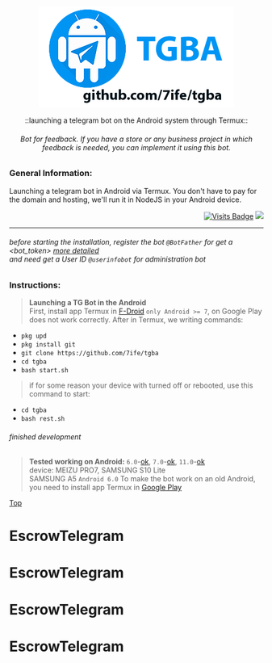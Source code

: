 <div align="center">

![TGBA](https://raw.githubusercontent.com/7ife/7ife.github.io/master/data/tgba-logo.png)
  
::launching a telegram bot on the Android system through Termux::
###### Bot for feedback. If you have a store or any business project in which feedback is needed, you can implement it using this bot.
  
</div>

### General Information:
Launching a telegram bot in Android via Termux. You don't have to pay for the domain and hosting, we'll run it in NodeJS in your Android device. 

<div align="right">

[![Visits Badge](https://badges.pufler.dev/visits/7ife/tgba)](https://github.com/7ife/tgba)
[![](https://img.shields.io/badge/-Donate-%23181717?style=flat-square&logo=bitcoin)](https://commerce.coinbase.com/checkout/61780323-c37c-41a2-8d13-571f125e813a)
</div>

---

###### before starting the installation, register the bot `@BotFather` for get a  <bot_token> [more detailed](https://core.telegram.org/bots#3-how-do-i-create-a-bot) <br> and need get a User ID `@userinfobot` for administration bot

### Instructions:
>**Launching a TG Bot in the Android** <br>
First, install app Termux in [F-Droid](https://f-droid.org/en/packages/com.termux/) `only Android >= 7`, on Google Play does not work correctly. After in Termux, we writing commands: <br>
- `pkg upd`
- `pkg install git`
- `git clone https://github.com/7ife/tgba`
- `cd tgba`
- `bash start.sh` <br>

>if for some reason your device with turned off or rebooted, use this command to start: <br>
- `cd tgba`
- `bash rest.sh`

###### finished development

>**Tested working on Android:** `6.0`-[ok](#continuation-in-development "stably SAMSUNG A5"), `7.0`-[ok](#continuation-in-development "stably MEIZU PRO7"), `11.0`-[ok](#continuation-in-development "stably SAMSUNG S10 Lite") <br>
device: MEIZU PRO7, SAMSUNG S10 Lite <br>
SAMSUNG A5 `Android 6.0` To make the bot work on an old Android, you need to install app Termux in [Google Play](https://play.google.com/store/apps/details?id=com.termux&hl=en_US&gl=US)

[Top](#top "Back to top")
# EscrowTelegram
# EscrowTelegram
# EscrowTelegram
# EscrowTelegram
